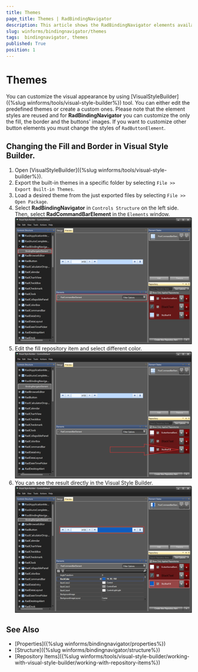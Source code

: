 ```yaml
---
title: Themes
page_title: Themes | RadBindingNavigator 
description: This article shows the RadBindingNavigator elements available in Visual Style Builder. 
slug: winforms/bindingnavigator/themes
tags:  bindingnavigator, themes
published: True 
position: 1
---
```


# Themes

You can customize the visual appearance by using [VisualStyleBuilder]({%slug winforms/tools/visual-style-builder%}) tool. You can either edit the predefined themes or create a custom ones. Please note that the element styles are reused and for __RadBindingNavigator__ you can customize the only the fill, the border and the buttons' images. If you want to customize other button elements you must change the styles of `RadButtonElement`.

## Changing the Fill and Border in Visual Style Builder.

1. Open [VisualStyleBuilder]({%slug winforms/tools/visual-style-builder%}).
2. Export the built-in themes in a specific folder by selecting `File >> Export Built-in Themes`.
3. Load a desired theme from the just exported files by selecting `File >> Open Package`.
4. Select __RadBindingNavigator__ in `Controls Structure` on the left side. Then, select __RadCommandBarElement__ in the `Elements` window.
 ![bindingnavigator-themes001](images/bindingnavigator-themes001.png)
5. Edit the fill repository item and select different color.
 ![bindingnavigator-themes002](images/bindingnavigator-themes002.png)
6. You can see the result directly in the Visual Style Builder.    
 ![bindingnavigator-themes003](images/bindingnavigator-themes003.png)

## See Also

* [Properties]({%slug winforms/bindingnavigator/properties%})
* [Structure]({%slug winforms/bindingnavigator/structure%})
* [Repository Items]({%slug winforms/tools/visual-style-builder/working-with-visual-style-builder/working-with-repository-items%})
